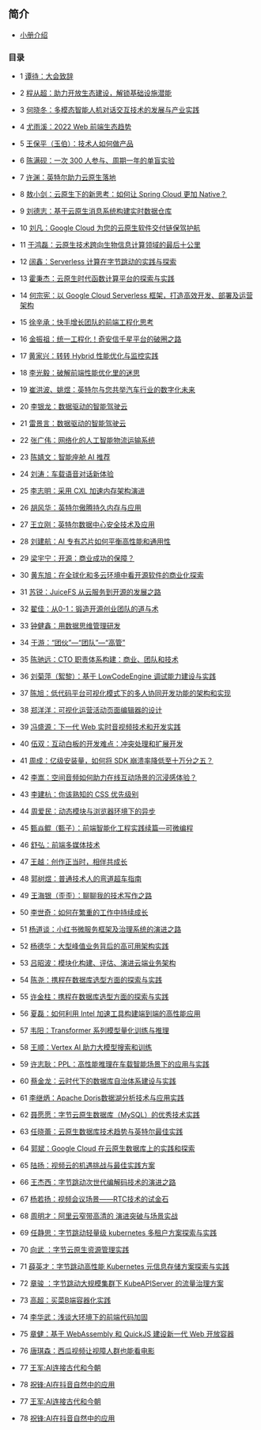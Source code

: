 ## 简介 
- <a href="./intro">小册介绍</a>
### 目录 

- 1 <a href="./谭待：大会致辞">谭待：大会致辞</a>
- 2 <a href="./程从超：助力开放生态建设，解锁基础设施潜能">程从超：助力开放生态建设，解锁基础设施潜能</a>
- 3 <a href="./何晓冬：多模态智能人机对话交互技术的发展与产业实践">何晓冬：多模态智能人机对话交互技术的发展与产业实践</a>
- 4 <a href="./尤雨溪：2022 Web 前端生态趋势">尤雨溪：2022 Web 前端生态趋势</a>
- 5 <a href="./王保平（玉伯）：技术人如何做产品">王保平（玉伯）：技术人如何做产品</a>
- 6 <a href="./陈满砚：一次 300 人参与、周期一年的单盲实验">陈满砚：一次 300 人参与、周期一年的单盲实验</a>
- 7 <a href="./许渊：英特尔助力云原生落地">许渊：英特尔助力云原生落地</a>
- 8 <a href="./敖小剑：云原生下的新思考：如何让 Spring Cloud 更加 Native？">敖小剑：云原生下的新思考：如何让 Spring Cloud 更加 Native？</a>
- 9 <a href="./刘德志：基于云原生消息系统构建实时数据仓库">刘德志：基于云原生消息系统构建实时数据仓库</a>
- 10 <a href="./刘凡：Google Cloud 为您的云原生软件交付链保驾护航">刘凡：Google Cloud 为您的云原生软件交付链保驾护航</a>
- 11 <a href="./于鸿磊：云原生技术跨向生物信息计算领域的最后十公里">于鸿磊：云原生技术跨向生物信息计算领域的最后十公里</a>
- 12 <a href="./阔鑫：Serverless 计算在字节跳动的实践与探索">阔鑫：Serverless 计算在字节跳动的实践与探索</a>
- 13 <a href="./霍秉杰：云原生时代函数计算平台的探索与实践">霍秉杰：云原生时代函数计算平台的探索与实践</a>
- 14 <a href="./何宗宪：以 Google Cloud Serverless 框架，打造高效开发、部署及运营架构">何宗宪：以 Google Cloud Serverless 框架，打造高效开发、部署及运营架构</a>
- 15 <a href="./徐辛承：快手增长团队的前端工程化思考">徐辛承：快手增长团队的前端工程化思考</a>
- 16 <a href="./金振祖：统一工程化！奇安信千星平台的破圈之路">金振祖：统一工程化！奇安信千星平台的破圈之路</a>
- 17 <a href="./黄家兴：转转 Hybrid 性能优化与监控实践">黄家兴：转转 Hybrid 性能优化与监控实践</a>
- 18 <a href="./李光毅：破解前端性能优化里的迷思">李光毅：破解前端性能优化里的迷思</a>
- 19 <a href="./崔洪波、姚煜：英特尔与您共举汽车行业的数字化未来">崔洪波、姚煜：英特尔与您共举汽车行业的数字化未来</a>
- 20 <a href="./李银龙：数据驱动的智能驾驶云">李银龙：数据驱动的智能驾驶云</a>
- 21 <a href="./雷景言：数据驱动的智能驾驶云">雷景言：数据驱动的智能驾驶云</a>
- 22 <a href="./张广伟：网络化的人工智能物流运输系统">张广伟：网络化的人工智能物流运输系统</a>
- 23 <a href="./陈婧文：智能座舱 AI 推荐">陈婧文：智能座舱 AI 推荐</a>
- 24 <a href="./刘涛：车载语音对话新体验">刘涛：车载语音对话新体验</a>
- 25 <a href="./李志明：采用 CXL 加速内存架构演进">李志明：采用 CXL 加速内存架构演进</a>
- 26 <a href="./胡风华：英特尔傲腾持久内存与应用">胡风华：英特尔傲腾持久内存与应用</a>
- 27 <a href="./王立刚：英特尔数据中心安全技术及应用">王立刚：英特尔数据中心安全技术及应用</a>
- 28 <a href="./刘建航：AI 专有芯片如何平衡高性能和通用性">刘建航：AI 专有芯片如何平衡高性能和通用性</a>
- 29 <a href="./梁宇宁：开源：商业成功的保障？">梁宇宁：开源：商业成功的保障？</a>
- 30 <a href="./黄东旭：在全球化和多云环境中看开源软件的商业化探索">黄东旭：在全球化和多云环境中看开源软件的商业化探索</a>
- 31 <a href="./苏锐：JuiceFS 从云服务到开源的发展之路">苏锐：JuiceFS 从云服务到开源的发展之路</a>
- 32 <a href="./翟佳：从0-1：锻造开源创业团队的道与术">翟佳：从0-1：锻造开源创业团队的道与术</a>
- 33 <a href="./钟健鑫：用数据思维管理研发">钟健鑫：用数据思维管理研发</a>
- 34 <a href="./于游：“团伙”—“团队”—“高管”">于游：“团伙”—“团队”—“高管”</a>
- 35 <a href="./陈驰远：CTO 职责体系构建：商业、团队和技术">陈驰远：CTO 职责体系构建：商业、团队和技术</a>
- 36 <a href="./刘菊萍（絮黎）：基于 LowCodeEngine 调试能力建设与实践">刘菊萍（絮黎）：基于 LowCodeEngine 调试能力建设与实践</a>
- 37 <a href="./陈旭：低代码平台可视化模式下的多人协同开发功能的架构和实现">陈旭：低代码平台可视化模式下的多人协同开发功能的架构和实现</a>
- 38 <a href="./郑洋洋：可视化运营活动页面编辑器的设计">郑洋洋：可视化运营活动页面编辑器的设计</a>
- 39 <a href="./冯盛源：下一代 Web 实时音视频技术和开发实践">冯盛源：下一代 Web 实时音视频技术和开发实践</a>
- 40 <a href="./伍双：互动白板的开发难点：冲突处理和扩展开发">伍双：互动白板的开发难点：冲突处理和扩展开发</a>
- 41 <a href="./周成：亿级安装量，如何将 SDK 崩溃率降低至十万分之五？">周成：亿级安装量，如何将 SDK 崩溃率降低至十万分之五？</a>
- 42 <a href="./李嵩：空间音频如何助力在线互动场景的沉浸感体验？">李嵩：空间音频如何助力在线互动场景的沉浸感体验？</a>
- 43 <a href="./李建杭：你该熟知的 CSS 优先级别">李建杭：你该熟知的 CSS 优先级别</a>
- 44 <a href="./周爱民：动态模块与浏览器环境下的异步">周爱民：动态模块与浏览器环境下的异步</a>
- 45 <a href="./甄焱鲲（甄子）：前端智能化工程实践续篇—可微编程">甄焱鲲（甄子）：前端智能化工程实践续篇—可微编程</a>
- 46 <a href="./舒弘：前端多媒体技术">舒弘：前端多媒体技术</a>
- 47 <a href="./王越：创作正当时，相伴共成长">王越：创作正当时，相伴共成长</a>
- 48 <a href="./郭树煜：普通技术人的弯道超车指南">郭树煜：普通技术人的弯道超车指南</a>
- 49 <a href="./王海银（歪歪）：聊聊我的技术写作之路">王海银（歪歪）：聊聊我的技术写作之路</a>
- 50 <a href="./李世奇：如何在繁重的工作中持续成长">李世奇：如何在繁重的工作中持续成长</a>
- 51 <a href="./杨道谈：小红书微服务框架及治理系统的演进之路">杨道谈：小红书微服务框架及治理系统的演进之路</a>
- 52 <a href="./杨德华：大型峰值业务背后的高可用架构实践">杨德华：大型峰值业务背后的高可用架构实践</a>
- 53 <a href="./吕昭波：模块化构建、评估、演进云端业务架构">吕昭波：模块化构建、评估、演进云端业务架构</a>
- 54 <a href="./陈尧：携程在数据库选型方面的探索与实践">陈尧：携程在数据库选型方面的探索与实践</a>
- 55 <a href="./许金柱：携程在数据库选型方面的探索与实践">许金柱：携程在数据库选型方面的探索与实践</a>
- 56 <a href="./夏磊：如何利用 Intel 加速工具构建端到端的高性能应用">夏磊：如何利用 Intel 加速工具构建端到端的高性能应用</a>
- 57 <a href="./韦阳：Transformer 系列模型量化训练与推理">韦阳：Transformer 系列模型量化训练与推理</a>
- 58 <a href="./王顺：Vertex AI 助力大模型搜索和训练">王顺：Vertex AI 助力大模型搜索和训练</a>
- 59 <a href="./许志耿：PPL：高性能推理在车载智能场景下的应用与实践">许志耿：PPL：高性能推理在车载智能场景下的应用与实践</a>
- 60 <a href="./蔡金龙：云时代下的数据库自治体系建设与实践">蔡金龙：云时代下的数据库自治体系建设与实践</a>
- 61 <a href="./李继炳：Apache Doris数据湖分析技术与应用实践">李继炳：Apache Doris数据湖分析技术与应用实践</a>
- 62 <a href="./聂愿愿：字节云原生数据库（MySQL）的优秀技术实践">聂愿愿：字节云原生数据库（MySQL）的优秀技术实践</a>
- 63 <a href="./任晓蕾：云原生数据库技术趋势与英特尔最佳实践">任晓蕾：云原生数据库技术趋势与英特尔最佳实践</a>
- 64 <a href="./郭斌：Google Cloud 在云原生数据库上的实践和探索">郭斌：Google Cloud 在云原生数据库上的实践和探索</a>
- 65 <a href="./陆扬：视频云的机遇挑战与最佳实践方案 ">陆扬：视频云的机遇挑战与最佳实践方案 </a>
- 66 <a href="./王杰西：字节跳动次世代编解码技术的演进之路">王杰西：字节跳动次世代编解码技术的演进之路</a>
- 67 <a href="./杨若扬：视频会议场景——RTC技术的试金石">杨若扬：视频会议场景——RTC技术的试金石</a>
- 68 <a href="./周明才：阿里云窄带高清的 演进突破与场景实战">周明才：阿里云窄带高清的 演进突破与场景实战</a>
- 69 <a href="./任静思：字节跳动轻量级 kubernetes 多租户方案探索与实践">任静思：字节跳动轻量级 kubernetes 多租户方案探索与实践</a>
- 70 <a href="./向武 ：字节云原生资源管理实践">向武 ：字节云原生资源管理实践</a>
- 71 <a href="./薛英才：字节跳动高性能 Kubernetes 元信息存储方案探索与实践">薛英才：字节跳动高性能 Kubernetes 元信息存储方案探索与实践</a>
- 72 <a href="./章骏 ：字节跳动大规模集群下 KubeAPIServer 的流量治理方案">章骏 ：字节跳动大规模集群下 KubeAPIServer 的流量治理方案</a>
- 73 <a href="./高超：买菜B端容器化实践">高超：买菜B端容器化实践</a>
- 74 <a href="./李华武：浅谈大环境下的前端代码加固">李华武：浅谈大环境下的前端代码加固</a>
- 75 <a href="./章健：基于 WebAssembly 和 QuickJS 建设新一代 Web 开放容器">章健：基于 WebAssembly 和 QuickJS 建设新一代 Web 开放容器</a>
- 76 <a href="./唐琪森：西瓜视频让视障人群也能看电影">唐琪森：西瓜视频让视障人群也能看电影</a>
- 77 <a href="./王军AI连接古代和今朝 ">王军:AI连接古代和今朝 </a>
- 78 <a href="./祝锋AI在抖音自然中的应用">祝锋:AI在抖音自然中的应用</a>

- 77 <a href="./王军:AI连接古代和今朝 ">王军:AI连接古代和今朝 </a>
- 78 <a href="./祝锋:AI在抖音自然中的应用">祝锋:AI在抖音自然中的应用</a>